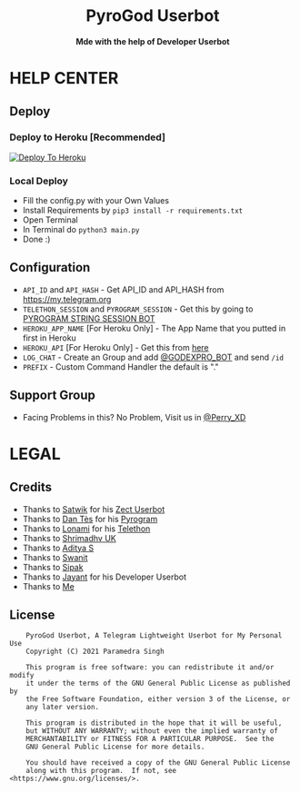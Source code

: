 <h1 align="center"><b>PyroGod Userbot</b></h1>
<h4 align="center"><b>Mde with the help of Developer Userbot</b></h4>

# HELP CENTER
## Deploy

### Deploy to Heroku [Recommended]
[![Deploy To Heroku](https://www.herokucdn.com/deploy/button.svg)](https://dashboard.heroku.com/new?template=https://github.com/GODBOYX/PYROGOD)

### Local Deploy
- Fill the config.py with your Own Values
- Install Requirements by `pip3 install -r requirements.txt`
- Open Terminal
- In Terminal do `python3 main.py`
- Done :)

## Configuration
- `API_ID` and `API_HASH` - Get API_ID and API_HASH from https://my.telegram.org
- `TELETHON_SESSION` and `PYROGRAM_SESSION` - Get this by going to [PYROGRAM STRING SESSION BOT](https://telegram.me/StringSessionGen_Bot)
- `HEROKU_APP_NAME` [For Heroku Only] - The App Name that you putted in first in Heroku
- `HEROKU_API` [For Heroku Only] - Get this from [here](https://dashboard.heroku.com/account)
- `LOG_CHAT` - Create an Group and add [@GODEXPRO_BOT](https://telegram.me/GODEXPRO_BOT) and send `/id`
- `PREFIX` - Custom Command Handler the default is "."
## Support Group
- Facing Problems in this? No Problem, Visit us in [@Perry_XD](https://telegram.me/Perry_XD)

# LEGAL
## Credits
- Thanks to [Satwik](https://github.com/okay-retard) for his [Zect Userbot](https://github.com/okay-retard/ZectUserbot)
- Thanks to [Dan Tès](https://github.com/delivrance) for his [Pyrogram](https://docs.pyrogram.org)
- Thanks to [Lonami](https://github.com/lonami/) for his [Telethon](https://docs.telethon.dev)
- Thanks to [Shrimadhv UK](https://github.com/SpEcHiDe)
- Thanks to [Aditya S](https://github.com/xditya)
- Thanks to [Swanit](https://github.com/swatv3nub)
- Thanks to [Sipak](https://github.com/ProgrammingError)
- Thanks to [Jayant](https://github.com/jayantkageri) for his Developer Userbot
- Thanks to [Me](https://github.com/GODBOYX)

## License
```
    PyroGod Userbot, A Telegram Lightweight Userbot for My Personal Use
    Copyright (C) 2021 Paramedra Singh

    This program is free software: you can redistribute it and/or modify
    it under the terms of the GNU General Public License as published by
    the Free Software Foundation, either version 3 of the License, or
    any later version.

    This program is distributed in the hope that it will be useful,
    but WITHOUT ANY WARRANTY; without even the implied warranty of
    MERCHANTABILITY or FITNESS FOR A PARTICULAR PURPOSE.  See the
    GNU General Public License for more details.

    You should have received a copy of the GNU General Public License
    along with this program.  If not, see <https://www.gnu.org/licenses/>.
````
